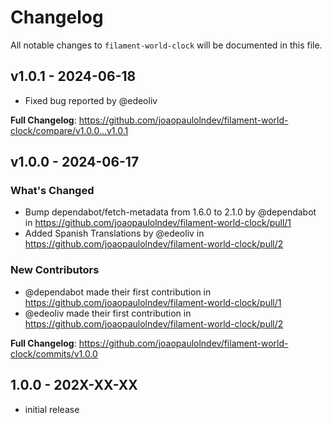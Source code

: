 # Changelog

All notable changes to `filament-world-clock` will be documented in this file.

## v1.0.1 - 2024-06-18

- Fixed bug reported by @edeoliv

**Full Changelog**: https://github.com/joaopaulolndev/filament-world-clock/compare/v1.0.0...v1.0.1

## v1.0.0 - 2024-06-17

### What's Changed

* Bump dependabot/fetch-metadata from 1.6.0 to 2.1.0 by @dependabot in https://github.com/joaopaulolndev/filament-world-clock/pull/1
* Added Spanish Translations by @edeoliv in https://github.com/joaopaulolndev/filament-world-clock/pull/2

### New Contributors

* @dependabot made their first contribution in https://github.com/joaopaulolndev/filament-world-clock/pull/1
* @edeoliv made their first contribution in https://github.com/joaopaulolndev/filament-world-clock/pull/2

**Full Changelog**: https://github.com/joaopaulolndev/filament-world-clock/commits/v1.0.0

## 1.0.0 - 202X-XX-XX

- initial release
